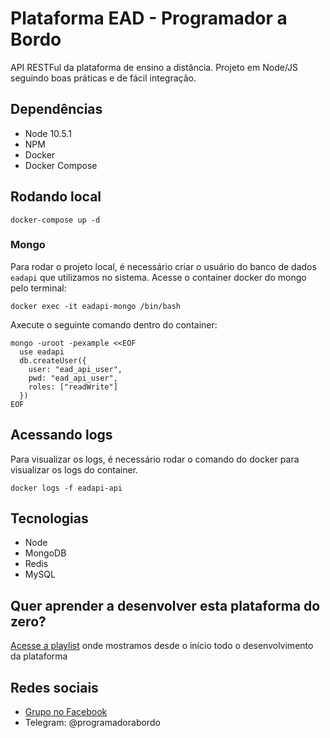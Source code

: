 # Plataforma EAD - Programador a Bordo

API RESTFul da plataforma de ensino a distância. Projeto em Node/JS seguindo boas práticas e de fácil integração.

## Dependências
* Node 10.5.1
* NPM
* Docker
* Docker Compose

## Rodando local
```
docker-compose up -d
```

### Mongo
Para rodar o projeto local, é necessário criar o usuário do banco de dados `eadapi` que utilizamos no sistema.
Acesse o container docker do mongo pelo terminal:
```
docker exec -it eadapi-mongo /bin/bash
```

Axecute o seguinte comando dentro do container:

```
mongo -uroot -pexample <<EOF
  use eadapi
  db.createUser({
    user: "ead_api_user",
    pwd: "ead_api_user",
    roles: ["readWrite"]
  })
EOF
```

## Acessando logs
Para visualizar os logs, é necessário rodar o comando do docker para visualizar os logs do container.
```
docker logs -f eadapi-api
```

## Tecnologias
* Node
* MongoDB
* Redis
* MySQL

## Quer aprender a desenvolver esta plataforma do zero?
[Acesse a playlist](https://www.youtube.com/watch?v=Tlu2hu6CEcI&list=PLbA-jMwv0cuVxsn9saWFWS2eOQEWKE-K7) onde mostramos desde o início todo o desenvolvimento da plataforma

## Redes sociais
* [Grupo no Facebook](https://www.facebook.com/groups/326517464701634/)
* Telegram: @programadorabordo
